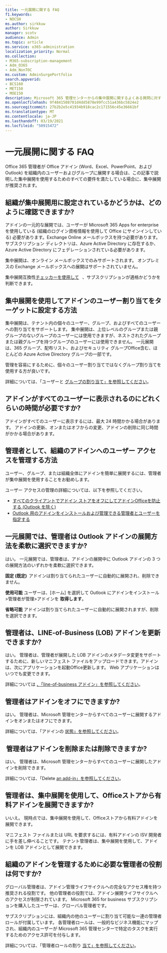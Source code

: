 ```yaml
---
title: 一元展開に関する FAQ
f1.keywords:
- NOCSH
ms.author: sirkkuw
author: Sirkkuw
manager: scotv
audience: Admin
ms.topic: article
ms.service: o365-administration
localization_priority: Normal
ms.collection:
- M365-subscription-management
- Adm_O365
- Adm_NonTOC
ms.custom: AdminSurgePortfolio
search.appverid:
- BCS160
- MET150
- MOE150
description: Microsoft 365 管理センターからの集中展開に関するよくある質問に対する回答を確認します。
ms.openlocfilehash: 9f4841508701d4dd5878e99fcc51a436bc5824e2
ms.sourcegitcommit: 27b2b2e5c41934b918cac2c171556c45e36661bf
ms.translationtype: MT
ms.contentlocale: ja-JP
ms.lasthandoff: 03/19/2021
ms.locfileid: "50915472"
---
```

# <a name="centralized-deployment-faq"></a>一元展開に関する FAQ

Office 365 管理者が Office アドイン (Word、Excel、PowerPoint、および Outlook) を組織内のユーザーおよびグループに展開する場合は、この記事で説明した集中展開を使用するためのすべての要件を満たしている場合に、集中展開が推奨されます。   
  
## <a name="how-do-i-know-if-my-organization-is-set-up-for-centralized-deployment"></a>組織が集中展開用に設定されているかどうかは、どのように確認できますか?  

アドインの一元的な展開では、ユーザーが Microsoft 365 Apps for enterprise を使用している (組織のログイン資格情報を使用して Office にサインインしている) 必要があります。Exchange Online メールボックスを持つ必要があります。 サブスクリプション ディレクトリは、Azure Active Directory に存在するか、Azure Active Directory にフェデレーションされている必要があります。  
 
集中展開は、オンライン メールボックスでのみサポートされます。 オンプレミスの Exchange メールボックスへの展開はサポートされていません。

集中展開互換性[チェッカーを使用して](centralized-deployment-of-add-ins.md#centralized-deployment-compatibility-checker)   、サブスクリプションが適格かどうかを判断できます。 
  
## <a name="how-do-you-target-add-in-user-assignments-with-centralized-deployment"></a>集中展開を使用してアドインのユーザー割り当てをターゲットに設定する方法  

集中展開は、テナント内の個々のユーザー、グループ、およびすべてのユーザーへの割り当てをサポートします。 集中展開は、上位レベルのグループまたは親グループのないグループのユーザーには使用できますが、ネストされたグループまたは親グループを持つグループのユーザーには使用できません。 一元展開は、365 グループ、配布リスト、およびセキュリティ グループOffice含む、ほとんどの Azure Active Directory グループの一部です。  

管理を容易にするために、個々のユーザー割り当てではなくグループ割り当てを使用する方が良いです。
 
詳細については、「ユーザーと [グループの割り当て」を参照してください](./centralized-deployment-of-add-ins.md?view=o365-worldwide#user-and-group-assignments)。  
   
## <a name="how-long-does-it-take-for-add-ins-to-show-up-for-all-users"></a>アドインがすべてのユーザーに表示されるのにどれくらいの時間が必要ですか?  

アドインがすべてのユーザーに表示するには、最大 24 時間かかる場合があります。 アドインの更新、オンまたはオフからの変更、アドインの削除に同じ時間がかかる場合があります。 
  
## <a name="as-an-administrator-how-do-i-manage-the-user-access-to-add-ins-for-my-organization"></a>管理者として、組織のアドインへのユーザー アクセスを管理する方法

ユーザー、グループ、または組織全体にアドインを簡単に展開するには、管理者が集中展開を使用することをお勧めします。

ユーザー アクセスの管理の詳細については、以下を参照してください。
 - [すべてのクライアントでアドイン ストアをオフにしてアドインOfficeを防止する (Outlook を除く)](./manage-addins-in-the-admin-center.md#prevent-add-in-downloads-by-turning-off-the-office-store-across-all-clients-except-outlook)
 - [Outlook 用のアドインをインストールおよび管理できる管理者とユーザーを指定する](/Exchange/specify-who-can-install-and-manage-add-ins-2013-help)

## <a name="will-centralized-deployment-provide-admins-the-flexibility-to-choose-the-deployment-method-for-outlook-add-ins"></a>一元展開では、管理者は Outlook アドインの展開方法を柔軟に選択できますか?  

はい。 一元展開では、管理者は、アドインの展開中に Outlook アドインの 3 つの展開方法のいずれかを柔軟に選択できます。

**固定 (既定)**  アドインは割り当てられたユーザーに自動的に展開され、削除できません。  
 
**使用可能** ユーザーは、[ホーム] を選択して Outlook にアドインをインストール>管理者が管理>アドインを **取得します**。
 
**省略可能** アドインは割り当てられたユーザーに自動的に展開されますが、削除を選択できます。  
    
## <a name="can-admins-update-line-of-business-lob-add-ins"></a>管理者は、LINE-of-Business (LOB) アドインを更新できますか?  

はい。 管理者は、管理者が展開した LOB アドインのメタデータ変更をサポートするために、新しいマニフェスト ファイルをアップロードできます。アドインは、次にアプリケーションを起動Office更新します。 Web アプリケーションはいつでも変更できます。  
 
詳細については [、「line-of-business アドイン」を参照してください](./manage-addins-in-the-admin-center.md#more-about-office-add-ins-security)。  

## <a name="can-admins-turn-off-add-ins"></a>管理者はアドインをオフにできますか?  

はい。 管理者は、Microsoft 管理センターからすべてのユーザーに展開するアドインをオンまたはオフにできます。

詳細については、「アドインの [状態」を参照してください](./manage-addins-in-the-admin-center.md#add-in-states)。  

##  <a name="can-admins-delete-or-remove-add-ins"></a>管理者はアドインを削除または削除できますか?

はい。 管理者は、Microsoft 管理センターからすべてのユーザーに展開したアドインを削除できます。

詳細については、「Delete [an add-in」を参照してください](./manage-addins-in-the-admin-center.md#delete-an-add-in)。 
  
## <a name="can-admins-deploy-paid-add-ins-from-the-office-store-using-centralized-deployment"></a>管理者は、集中展開を使用して、Officeストアから有料アドインを展開できますか? 

いいえ。 現時点では、集中展開を使用して、Officeストアから有料アドインを展開できます。  
 
マニフェスト ファイルまたは URL を要求するには、有料アドインの ISV 開発者に手を差し伸べることです。 テナント管理者は、集中展開を使用して、アドインを LOB アドインとして展開できます。
    
## <a name="which-admin-role-do-i-need-to-manage-add-ins-for-my-organization"></a>組織のアドインを管理するために必要な管理者の役割は何ですか?  

グローバル管理者は、アドイン管理ライフサイクルへの完全なアクセス権を持つ推奨される役割です。 他の管理者の役割では、アドイン展開ライフサイクルへのアクセスが制限されています。 Microsoft 365 for business サブスクリプションを購入したユーザーは、グローバル管理者です。 
 
サブスクリプションには、組織内の他のユーザーに割り当て可能な一連の管理者ロールが付属しています。 各管理者ロールは、一般的なビジネス機能にマップされ、組織内のユーザーが Microsoft 365 管理センターで特定のタスクを実行するためのアクセス許可を付与します。  
 
詳細については、「管理者ロールの割り [当て」を参照してください](../add-users/assign-admin-roles.md?view=o365-worldwide)。 